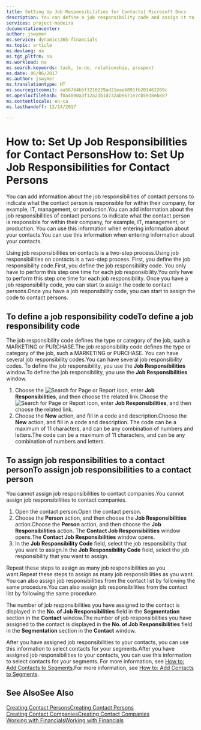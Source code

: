 ```yaml
---
title: Setting Up Job Responsibilities for Contacts| Microsoft Docs
description: You can define a job responsibility code and assign it to a contact to indicate the tasks that your contact is responsible for in their company, for example, IT or production.
services: project-madeira
documentationcenter: 
author: jswymer
ms.service: dynamics365-financials
ms.topic: article
ms.devlang: na
ms.tgt_pltfrm: na
ms.workload: na
ms.search.keywords: task, to-do, relationship, prospect
ms.date: 06/06/2017
ms.author: jswymer
ms.translationtype: HT
ms.sourcegitcommit: aa56764b5f3210229ad21eae6891fb201462209c
ms.openlocfilehash: f0a4000a3f12a23b1d732ab9671e7cb5938eb887
ms.contentlocale: en-ca
ms.lasthandoff: 12/14/2017

---
```

# <a name="how-to-set-up-job-responsibilities-for-contact-persons"></a><span data-ttu-id="cdcfd-103">How to: Set Up Job Responsibilities for Contact Persons</span><span class="sxs-lookup"><span data-stu-id="cdcfd-103">How to: Set Up Job Responsibilities for Contact Persons</span></span>
<span data-ttu-id="cdcfd-104">You can add information about the job responsibilities of contact persons to indicate what the contact person is responsible for within their company, for example, IT, management, or production.</span><span class="sxs-lookup"><span data-stu-id="cdcfd-104">You can add information about the job responsibilities of contact persons to indicate what the contact person is responsible for within their company, for example, IT, management, or production.</span></span> <span data-ttu-id="cdcfd-105">You can use this information when entering information about your contacts.</span><span class="sxs-lookup"><span data-stu-id="cdcfd-105">You can use this information when entering information about your contacts.</span></span>

<span data-ttu-id="cdcfd-106">Using job responsibilities on contacts is a two-step process.</span><span class="sxs-lookup"><span data-stu-id="cdcfd-106">Using job responsibilities on contacts is a two-step process.</span></span> <span data-ttu-id="cdcfd-107">First, you define the job responsibility code.</span><span class="sxs-lookup"><span data-stu-id="cdcfd-107">First, you define the job responsibility code.</span></span> <span data-ttu-id="cdcfd-108">You only have to perform this step one time for each job responsibility.</span><span class="sxs-lookup"><span data-stu-id="cdcfd-108">You only have to perform this step one time for each job responsibility.</span></span> <span data-ttu-id="cdcfd-109">Once you have a job responsibility code, you can start to assign the code to contact persons.</span><span class="sxs-lookup"><span data-stu-id="cdcfd-109">Once you have a job responsibility code, you can start to assign the code to contact persons.</span></span>

## <a name="to-define-a-job-responsibility-code"></a><span data-ttu-id="cdcfd-110">To define a job responsibility code</span><span class="sxs-lookup"><span data-stu-id="cdcfd-110">To define a job responsibility code</span></span>
<span data-ttu-id="cdcfd-111">The job responsibility code defines the type or category of the job, such a MARKETING or PURCHASE.</span><span class="sxs-lookup"><span data-stu-id="cdcfd-111">The job responsibility code defines the type or category of the job, such a MARKETING or PURCHASE.</span></span> <span data-ttu-id="cdcfd-112">You can have several job responsibility codes.</span><span class="sxs-lookup"><span data-stu-id="cdcfd-112">You can have several job responsibility codes.</span></span> <span data-ttu-id="cdcfd-113">To define the job responsibility, you use the **Job Responsibilities** window.</span><span class="sxs-lookup"><span data-stu-id="cdcfd-113">To define the job responsibility, you use the **Job Responsibilities** window.</span></span>

1. <span data-ttu-id="cdcfd-114">Choose the ![Search for Page or Report](media/ui-search/search_small.png "Search for Page or Report icon") icon, enter **Job Responsibilities**, and then choose the related link.</span><span class="sxs-lookup"><span data-stu-id="cdcfd-114">Choose the ![Search for Page or Report](media/ui-search/search_small.png "Search for Page or Report icon") icon, enter **Job Responsibilities**, and then choose the related link.</span></span>
2. <span data-ttu-id="cdcfd-115">Choose the **New** action, and fill in a code and description.</span><span class="sxs-lookup"><span data-stu-id="cdcfd-115">Choose the **New** action, and fill in a code and description.</span></span> <span data-ttu-id="cdcfd-116">The code can be a maximum of 11 characters, and can be any combination of numbers and letters.</span><span class="sxs-lookup"><span data-stu-id="cdcfd-116">The code can be a maximum of 11 characters, and can be any combination of numbers and letters.</span></span>

## <a name="to-assign-job-responsibilities-to-a-contact-person"></a><span data-ttu-id="cdcfd-117">To assign job responsibilities to a contact person</span><span class="sxs-lookup"><span data-stu-id="cdcfd-117">To assign job responsibilities to a contact person</span></span>
<span data-ttu-id="cdcfd-118">You cannot assign job responsibilities to contact companies.</span><span class="sxs-lookup"><span data-stu-id="cdcfd-118">You cannot assign job responsibilities to contact companies.</span></span>

1. <span data-ttu-id="cdcfd-119">Open the contact person.</span><span class="sxs-lookup"><span data-stu-id="cdcfd-119">Open the contact person.</span></span>
2. <span data-ttu-id="cdcfd-120">Choose the **Person** action, and then choose the **Job Responsibilities** action.</span><span class="sxs-lookup"><span data-stu-id="cdcfd-120">Choose the **Person** action, and then choose the **Job Responsibilities** action.</span></span> <span data-ttu-id="cdcfd-121">The **Contact Job Responsibilities** window opens.</span><span class="sxs-lookup"><span data-stu-id="cdcfd-121">The **Contact Job Responsibilities** window opens.</span></span>
3. <span data-ttu-id="cdcfd-122">In the **Job Responsibility Code** field, select the job responsibility that you want to assign.</span><span class="sxs-lookup"><span data-stu-id="cdcfd-122">In the **Job Responsibility Code** field, select the job responsibility that you want to assign.</span></span>

<span data-ttu-id="cdcfd-123">Repeat these steps to assign as many job responsibilities as you want.</span><span class="sxs-lookup"><span data-stu-id="cdcfd-123">Repeat these steps to assign as many job responsibilities as you want.</span></span> <span data-ttu-id="cdcfd-124">You can also assign job responsibilities from the contact list by following the same procedure.</span><span class="sxs-lookup"><span data-stu-id="cdcfd-124">You can also assign job responsibilities from the contact list by following the same procedure.</span></span>

<span data-ttu-id="cdcfd-125">The number of job responsibilities you have assigned to the contact is displayed in the **No. of Job Responsibilities** field in the **Segmentation** section in the **Contact** window.</span><span class="sxs-lookup"><span data-stu-id="cdcfd-125">The number of job responsibilities you have assigned to the contact is displayed in the **No. of Job Responsibilities** field in the **Segmentation** section in the **Contact** window.</span></span>

<span data-ttu-id="cdcfd-126">After you have assigned job responsibilities to your contacts, you can use this information to select contacts for your segments.</span><span class="sxs-lookup"><span data-stu-id="cdcfd-126">After you have assigned job responsibilities to your contacts, you can use this information to select contacts for your segments.</span></span> <span data-ttu-id="cdcfd-127">For more information, see [How to: Add Contacts to Segments](marketing-add-contact-segment.md).</span><span class="sxs-lookup"><span data-stu-id="cdcfd-127">For more information, see [How to: Add Contacts to Segments](marketing-add-contact-segment.md).</span></span>

## <a name="see-also"></a><span data-ttu-id="cdcfd-128">See Also</span><span class="sxs-lookup"><span data-stu-id="cdcfd-128">See Also</span></span>
[<span data-ttu-id="cdcfd-129">Creating Contact Persons</span><span class="sxs-lookup"><span data-stu-id="cdcfd-129">Creating Contact Persons</span></span>](marketing-create-contact-persons.md)  
[<span data-ttu-id="cdcfd-130">Creating Contact Companies</span><span class="sxs-lookup"><span data-stu-id="cdcfd-130">Creating Contact Companies</span></span>](marketing-create-contact-companies.md)  
[<span data-ttu-id="cdcfd-131">Working with Financials</span><span class="sxs-lookup"><span data-stu-id="cdcfd-131">Working with Financials</span></span>](ui-work-product.md)

